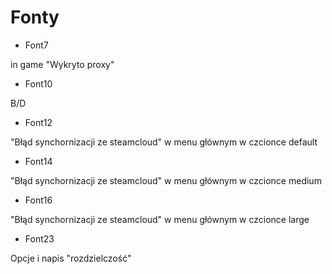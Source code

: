 # Fonty

- Font7

in game "Wykryto proxy"

- Font10

B/D

- Font12

"Błąd synchornizacji ze steamcloud" w menu głównym w czcionce default

- Font14

"Błąd synchornizacji ze steamcloud" w menu głównym w czcionce medium

- Font16

"Błąd synchornizacji ze steamcloud" w menu głównym w czcionce large

- Font23

Opcje i napis "rozdzielczość"
